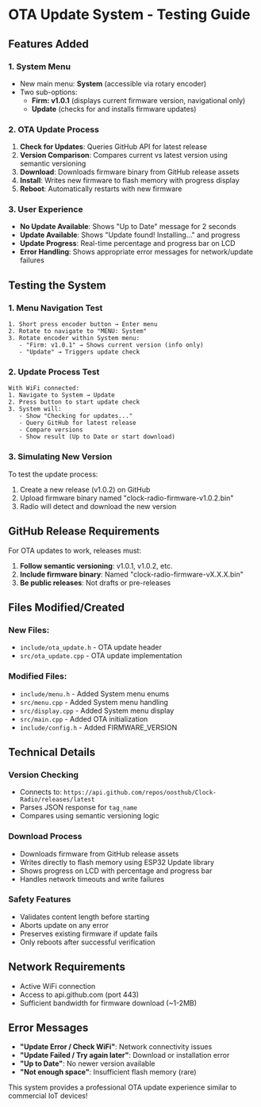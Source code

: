 # OTA Update System - Testing Guide

## Features Added

### 1. System Menu
- New main menu: **System** (accessible via rotary encoder)
- Two sub-options:
  - **Firm: v1.0.1** (displays current firmware version, navigational only)
  - **Update** (checks for and installs firmware updates)

### 2. OTA Update Process
1. **Check for Updates**: Queries GitHub API for latest release
2. **Version Comparison**: Compares current vs latest version using semantic versioning
3. **Download**: Downloads firmware binary from GitHub release assets
4. **Install**: Writes new firmware to flash memory with progress display
5. **Reboot**: Automatically restarts with new firmware

### 3. User Experience
- **No Update Available**: Shows "Up to Date" message for 2 seconds
- **Update Available**: Shows "Update found! Installing..." and progress
- **Update Progress**: Real-time percentage and progress bar on LCD
- **Error Handling**: Shows appropriate error messages for network/update failures

## Testing the System

### 1. Menu Navigation Test
```
1. Short press encoder button → Enter menu
2. Rotate to navigate to "MENU: System"
3. Rotate encoder within System menu:
   - "Firm: v1.0.1" → Shows current version (info only)
   - "Update" → Triggers update check
```

### 2. Update Process Test
```
With WiFi connected:
1. Navigate to System → Update
2. Press button to start update check
3. System will:
   - Show "Checking for updates..."
   - Query GitHub for latest release
   - Compare versions
   - Show result (Up to Date or start download)
```

### 3. Simulating New Version
To test the update process:
1. Create a new release (v1.0.2) on GitHub
2. Upload firmware binary named "clock-radio-firmware-v1.0.2.bin"
3. Radio will detect and download the new version

## GitHub Release Requirements

For OTA updates to work, releases must:
1. **Follow semantic versioning**: v1.0.1, v1.0.2, etc.
2. **Include firmware binary**: Named "clock-radio-firmware-vX.X.X.bin"
3. **Be public releases**: Not drafts or pre-releases

## Files Modified/Created

### New Files:
- `include/ota_update.h` - OTA update header
- `src/ota_update.cpp` - OTA update implementation

### Modified Files:
- `include/menu.h` - Added System menu enums
- `src/menu.cpp` - Added System menu handling
- `src/display.cpp` - Added System menu display
- `src/main.cpp` - Added OTA initialization
- `include/config.h` - Added FIRMWARE_VERSION

## Technical Details

### Version Checking
- Connects to: `https://api.github.com/repos/oosthub/Clock-Radio/releases/latest`
- Parses JSON response for `tag_name`
- Compares using semantic versioning logic

### Download Process
- Downloads firmware from GitHub release assets
- Writes directly to flash memory using ESP32 Update library
- Shows progress on LCD with percentage and progress bar
- Handles network timeouts and write failures

### Safety Features
- Validates content length before starting
- Aborts update on any error
- Preserves existing firmware if update fails
- Only reboots after successful verification

## Network Requirements
- Active WiFi connection
- Access to api.github.com (port 443)
- Sufficient bandwidth for firmware download (~1-2MB)

## Error Messages
- **"Update Error / Check WiFi"**: Network connectivity issues
- **"Update Failed / Try again later"**: Download or installation error  
- **"Up to Date"**: No newer version available
- **"Not enough space"**: Insufficient flash memory (rare)

This system provides a professional OTA update experience similar to commercial IoT devices!
